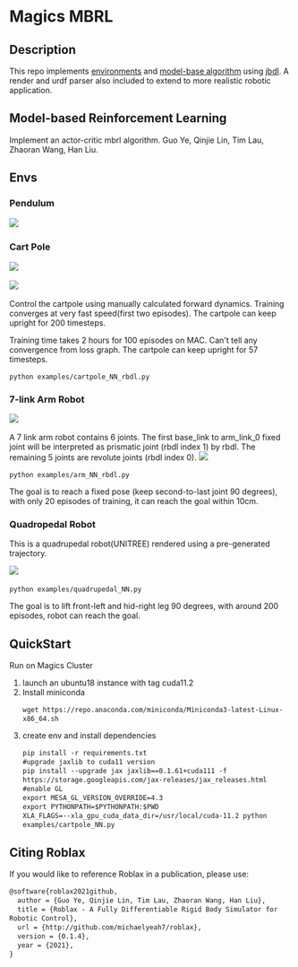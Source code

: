 # Magics MBRL

## Description
<!-- This simulator contains several simple robotic envs written in [JAX](https://github.com/google/jax) and with a Neural Network controller implemented. A render and urdf parser also included to extend to more realistic robotic application. -->
This repo implements [environments](envs) and [model-base algorithm](model_based_RL.py) using [jbdl](https://github.com/Tencent-RoboticsX/jbdl).
 A render and urdf parser also included to extend to more realistic robotic application.


## Model-based Reinforcement Learning
Implement an actor-critic mbrl algorithm. Guo Ye, Qinjie Lin, Tim Lau, Zhaoran Wang, Han Liu.

<!-- The total reward of cartpole experiment(140 episodes).
![](assets/cartpole_loss.png)
The value loss of cartpole experiment. 
![](assets/cartpole_value_loss.png) 
```
python examples/cartpole_main.py
``` -->



## Envs
### Pendulum
![](examples/models/pendulum/pendulum_svg_agent_value_loss_episode_200_.png)

### Cart Pole
![](examples/models/cartpole/cartpole_svg_agent_value_loss_episode_1210_.png)

![](assets/cart_pole.gif)

Control the cartpole using manually calculated forward dynamics. Training converges at very fast speed(first two episodes). The cartpole can keep upright for 200 timesteps.

Training time takes 2 hours for 100 episodes on MAC. Can't tell any convergence from loss graph. The cartpole can keep upright for 57 timesteps.
```
python examples/cartpole_NN_rbdl.py
```

### 7-link Arm Robot
![](examples/models/arm/arm_svg_agent_value_loss_episode_230_.png)

A 7 link arm robot contains 6 joints. The first base_link to arm_link_0 fixed joint will be interpreted as prismatic joint (rbdl index 1) by rbdl. The remaining 5 joints are revolute joints (rbdl index 0).
![](assets/arm_robot.gif)
```
python examples/arm_NN_rbdl.py
```
The goal is to reach a fixed pose (keep second-to-last joint 90 degrees), with only 20 episodes of training, it can reach the goal within 10cm.

### Quadropedal Robot
This is a quadrupedal robot(UNITREE) rendered using a pre-generated trajectory.
<!-- ![](assets/quadrupedal.gif) -->
![](assets/quadrupedal_fixed_pose.jpeg)
```
python examples/quadrupedal_NN.py
```
The goal is to lift front-left and hid-right leg 90 degrees, with around 200 episodes, robot can reach the goal.


<!-- ### Rocket Landing
![](assets/rocket_landing.gif)
Control a rocket to landing. -->

<!-- ### Rigid Body
![](assets/rigid_body.png) -->

## QuickStart

Run on Magics Cluster

1. launch an ubuntu18 instance with tag cuda11.2
2. Install miniconda 
    ```
    wget https://repo.anaconda.com/miniconda/Miniconda3-latest-Linux-x86_64.sh
    ```
3. create env and install dependencies
    ```
    pip install -r requirements.txt
    #upgrade jaxlib to cuda11 version
    pip install --upgrade jax jaxlib==0.1.61+cuda111 -f https://storage.googleapis.com/jax-releases/jax_releases.html
    #enable GL 
    export MESA_GL_VERSION_OVERRIDE=4.3
    export PYTHONPATH=$PYTHONPATH:$PWD
    XLA_FLAGS=--xla_gpu_cuda_data_dir=/usr/local/cuda-11.2 python examples/cartpole_NN.py
    ```

## Citing Roblax
If you would like to reference Roblax in a publication, please use:
```
@software{roblax2021github,
  author = {Guo Ye, Qinjie Lin, Tim Lau, Zhaoran Wang, Han Liu},
  title = {Roblax - A Fully Differentiable Rigid Body Simulator for Robotic Control},
  url = {http://github.com/michaelyeah7/roblax},
  version = {0.1.4},
  year = {2021},
}
```